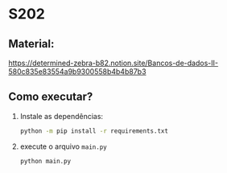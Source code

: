 # S202

## Material:
https://determined-zebra-b82.notion.site/Bancos-de-dados-II-580c835e83554a9b9300558b4b4b87b3


## Como executar?
1. Instale as dependências:
    ```sh
    python -m pip install -r requirements.txt
    ```
2. execute o arquivo `main.py`
    ```sh
    python main.py
    ```
